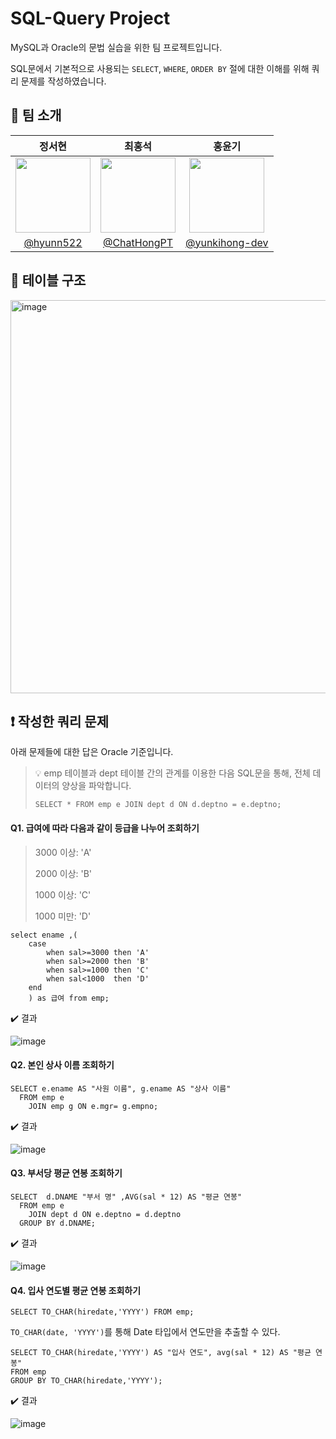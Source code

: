 # SQL-Query Project

MySQL과 Oracle의 문법 실습을 위한 팀 프로젝트입니다.

SQL문에서 기본적으로 사용되는 `SELECT`, `WHERE`, `ORDER BY` 절에 대한 이해를 위해 쿼리 문제를 작성하였습니다.

## 👥 팀 소개

| 정서현 | 최홍석 | 홍윤기 |
| :---: | :---: | :---: |
| <img width="120px" src="https://github.com/user-attachments/assets/5ab2d270-ed42-4a31-8d07-9d14ecf6c98d"/>   | <img width="120px" src="https://github.com/user-attachments/assets/86fe4892-da4d-474d-b793-c89f4756b0f6"/> | <img width="120px" src="https://github.com/user-attachments/assets/8a15a7e7-6fff-45f3-903d-b82a4ec3c2bf"/> | <img width="120px" src="https://github.com/user-attachments/assets/029daed9-0514-45ed-98ed-ed4ec8b3384d"/> |
| [@hyunn522](https://github.com/hyunn522) | [@ChatHongPT](https://github.com/ChatHongPT) | [@yunkihong-dev](https://github.com/yunkihong-dev) |

## 📁 테이블 구조

<img width="629" alt="image" src="https://github.com/user-attachments/assets/9781656f-c2c1-46bd-8d9e-1297b3e5f8ff" />

## ❗ 작성한 쿼리 문제

아래 문제들에 대한 답은 Oracle 기준입니다.

> 💡 emp 테이블과 dept 테이블 간의 관계를 이용한 다음 SQL문을 통해, 전체 데이터의 양상을 파악합니다.
> ```
> SELECT * FROM emp e JOIN dept d ON d.deptno = e.deptno;
> ```

#### Q1. 급여에 따라 다음과 같이 등급을 나누어 조회하기

> 3000 이상: 'A'
> 
> 2000 이상: 'B'
> 
> 1000 이상: 'C'
> 
> 1000 미만: 'D'

```
select ename ,(
    case
        when sal>=3000 then 'A'
        when sal>=2000 then 'B'
        when sal>=1000 then 'C'
        when sal<1000  then 'D'
    end
    ) as 급여 from emp;
```

✔️ 결과

![image](https://github.com/user-attachments/assets/209c0b5a-66fd-4d3a-8b01-633ecd4944c3)

#### Q2. 본인 상사 이름 조회하기

```
SELECT e.ename AS "사원 이름", g.ename AS "상사 이름"
  FROM emp e
    JOIN emp g ON e.mgr= g.empno;
```

✔️ 결과

![image](https://github.com/user-attachments/assets/0d7ec729-225d-4488-8487-5cc2e0a2e29d)

#### Q3. 부서당 평균 연봉 조회하기

```
SELECT  d.DNAME "부서 명" ,AVG(sal * 12) AS "평균 연봉"
  FROM emp e
    JOIN dept d ON e.deptno = d.deptno
  GROUP BY d.DNAME;
```

✔️ 결과

![image](https://github.com/user-attachments/assets/968d934a-ebbd-4a63-b32a-8b8df8d9bfe9)

#### Q4. 입사 연도별 평균 연봉 조회하기

```
SELECT TO_CHAR(hiredate,'YYYY') FROM emp;
```

`TO_CHAR(date, 'YYYY')`를 통해 Date 타입에서 연도만을 추출할 수 있다.

```
SELECT TO_CHAR(hiredate,'YYYY') AS "입사 연도", avg(sal * 12) AS "평균 연봉"
FROM emp
GROUP BY TO_CHAR(hiredate,'YYYY');
```

✔️ 결과

![image](https://github.com/user-attachments/assets/80a63644-36fe-4a47-bf07-1aeee1e1b6ca)
